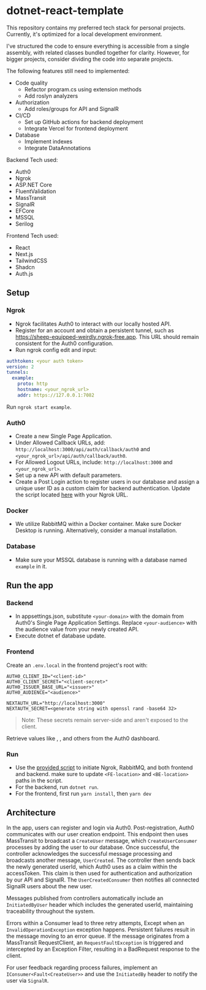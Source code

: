 # dotnet-react-template

This repository contains my preferred tech stack for personal projects. Currently, it's optimized for a local development environment.

I've structured the code to ensure everything is accessible from a single assembly, with related classes bundled together for clarity. However, for bigger projects, consider dividing the code into separate projects.

The following features still need to implemented:

- Code quality
  - Refactor program.cs using extension methods
  - Add roslyn analyzers
- Authorization
  - Add roles/groups for API and SignalR
- CI/CD
  - Set up GitHub actions for backend deployment
  - Integrate Vercel for frontend deployment
- Database
  - Implement indexes
  - Integrate DataAnnotations

Backend Tech used:

- Auth0
- Ngrok
- ASP.NET Core
- FluentValidation
- MassTransit
- SignalR
- EFCore
- MSSQL
- Serilog

Frontend Tech used:

- React
- Next.js
- TailwindCSS
- Shadcn
- Auth.js

## Setup

### Ngrok

- Ngrok facilitates Auth0 to interact with our locally hosted API.
- Register for an account and obtain a persistent tunnel, such as https://sheep-equipped-weirdly.ngrok-free.app. This URL should remain consistent for the Auth0 configuration.
- Run ngrok config edit and input:

```yaml
authtoken: <your auth token>
version: 2
tunnels:
  example:
    proto: http
    hostname: <your_ngrok_url>
    addr: https://127.0.0.1:7082
```

Run `ngrok start example`.

### Auth0

- Create a new Single Page Application.
- Under Allowed Callback URLs, add: `http://localhost:3000/api/auth/callback/auth0` and `<your_ngrok_url>/api/auth/callback/auth0`.
- For Allowed Logout URLs, include: `http://localhost:3000` and `<your_ngrok_url>`.
- Set up a new API with default parameters.
- Create a Post Login action to register users in our database and assign a unique user ID as a custom claim for backend authentication. Update the script located [here](./Scripts/PostLogin.ts) with your Ngrok URL.

### Docker

- We utilize RabbitMQ within a Docker container. Make sure Docker Desktop is running. Alternatively, consider a manual installation.

### Database

- Make sure your MSSQL database is running with a database named `example` in it.

## Run the app

### Backend

- In appsettings.json, substitute `<your-domain>` with the domain from Auth0's Single Page Application Settings. Replace `<your-audience>` with the audience value from your newly created API.
- Execute dotnet ef database update.

### Frontend

Create an `.env.local` in the frontend project's root with:

```
AUTH0_CLIENT_ID="<client-id>"
AUTH0_CLIENT_SECRET="<client-secret>"
AUTH0_ISSUER_BASE_URL="<issuer>"
AUTH0_AUDIENCE="<audience>"

NEXTAUTH_URL="http://localhost:3000"
NEXTAUTH_SECRET=<generate string with openssl rand -base64 32>
```

> Note: These secrets remain server-side and aren't exposed to the client.

Retrieve values like <client-id>, <client-secret>, and others from the Auth0 dashboard.

### Run

- Use the [provided script](./Scripts/startServices.bat) to initiate Ngrok, RabbitMQ, and both frontend and backend. make sure to update `<FE-location>` and `<BE-location>` paths in the script.
- For the backend, run `dotnet run`.
- For the frontend, first run `yarn install`, then `yarn dev`

## Architecture

In the app, users can register and login via Auth0. Post-registration, Auth0 communicates with our user creation endpoint. This endpoint then uses MassTransit to broadcast a `CreateUser` message, which `CreateUserConsumer` processes by adding the user to our database. Once successful, the controller acknowledges the successful message processing and broadcasts another message, `UserCreated`. The controller then sends back the newly generated userId, which Auth0 uses as a claim within the accessToken. This claim is then used for authentication and authorization by our API and SignalR. The `UserCreatedConsumer` then notifies all connected SignalR users about the new user.

Messages published from controllers automatically include an `InitiatedByUser` header which includes the generated userId, maintaining traceability throughout the system.

Errors within a Consumer lead to three retry attempts, Except when an `InvalidOperationException` exception happens. Persistent failures result in the message moving to an error queue. If the message originates from a MassTransit RequestClient, an `RequestFaultException` is triggered and intercepted by an Exception Filter, resulting in a BadRequest response to the client.

For user feedback regarding process failures, implement an `IConsumer<Fault<CreateUser>>` and use the `InitiatedBy` header to notify the user via `SignalR`.
